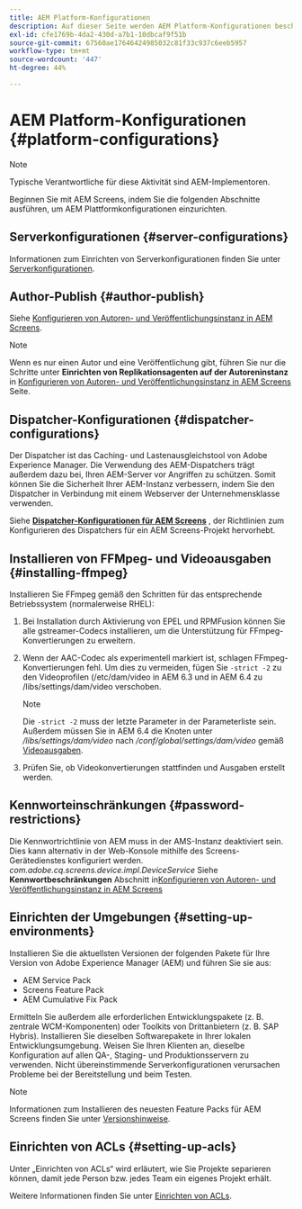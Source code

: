 ```yaml
---
title: AEM Platform-Konfigurationen
description: Auf dieser Seite werden AEM Platform-Konfigurationen beschrieben.
exl-id: cfe1769b-4da2-430d-a7b1-10dbcaf9f51b
source-git-commit: 67560ae17646424985032c81f33c937c6eeb5957
workflow-type: tm+mt
source-wordcount: '447'
ht-degree: 44%

---
```


# AEM Platform-Konfigurationen  {#platform-configurations}

>[!NOTE]
>
>Typische Verantwortliche für diese Aktivität sind AEM-Implementoren.

Beginnen Sie mit AEM Screens, indem Sie die folgenden Abschnitte ausführen, um AEM Plattformkonfigurationen einzurichten.

## Serverkonfigurationen {#server-configurations}

Informationen zum Einrichten von Serverkonfigurationen finden Sie unter [Serverkonfigurationen](https://experienceleague.adobe.com/en/docs/experience-manager-screens/user-guide/administering/configuring-screens-introduction#ServerConfiguration).

## Author-Publish {#author-publish}

Siehe [Konfigurieren von Autoren- und Veröffentlichungsinstanz in AEM Screens](https://experienceleague.adobe.com/en/docs/experience-manager-screens/user-guide/administering/author-publish/author-and-publish).

>[!NOTE]
>
>Wenn es nur einen Autor und eine Veröffentlichung gibt, führen Sie nur die Schritte unter **Einrichten von Replikationsagenten auf der Autoreninstanz** in [Konfigurieren von Autoren- und Veröffentlichungsinstanz in AEM Screens](https://experienceleague.adobe.com/en/docs/experience-manager-screens/user-guide/administering/author-publish/author-and-publish) Seite.

## Dispatcher-Konfigurationen {#dispatcher-configurations}

Der Dispatcher ist das Caching- und Lastenausgleichstool von Adobe Experience Manager. Die Verwendung des AEM-Dispatchers trägt außerdem dazu bei, Ihren AEM-Server vor Angriffen zu schützen. Somit können Sie die Sicherheit Ihrer AEM-Instanz verbessern, indem Sie den Dispatcher in Verbindung mit einem Webserver der Unternehmensklasse verwenden.

Siehe **[Dispatcher-Konfigurationen für AEM Screens](https://experienceleague.adobe.com/en/docs/experience-manager-screens/user-guide/administering/dispatcher-configurations-aem-screens)** , der Richtlinien zum Konfigurieren des Dispatchers für ein AEM Screens-Projekt hervorhebt.

## Installieren von FFMpeg- und Videoausgaben {#installing-ffmpeg}

Installieren Sie FFmpeg gemäß den Schritten für das entsprechende Betriebssystem (normalerweise RHEL):

1. Bei Installation durch Aktivierung von EPEL und RPMFusion können Sie alle gstreamer-Codecs installieren, um die Unterstützung für FFmpeg-Konvertierungen zu erweitern.
1. Wenn der AAC-Codec als experimentell markiert ist, schlagen FFmpeg-Konvertierungen fehl. Um dies zu vermeiden, fügen Sie `-strict -2` zu den Videoprofilen (/etc/dam/video in AEM 6.3 und in AEM 6.4 zu /libs/settings/dam/video verschoben.

   >[!NOTE]
   >
   >Die `-strict -2` muss der letzte Parameter in der Parameterliste sein. Außerdem müssen Sie in AEM 6.4 die Knoten unter */libs/settings/dam/video* nach */conf/global/settings/dam/video* gemäß [Videoausgaben](https://experienceleague.adobe.com/en/docs/experience-manager-screens/user-guide/authoring/product-features/generating-renditions).
1. Prüfen Sie, ob Videokonvertierungen stattfinden und Ausgaben erstellt werden.

## Kennworteinschränkungen {#password-restrictions}

Die Kennwortrichtlinie von AEM muss in der AMS-Instanz deaktiviert sein. Dies kann alternativ in der Web-Konsole mithilfe des Screens-Gerätedienstes konfiguriert werden. *com.adobe.cq.screens.device.impl.DeviceService*
Siehe **Kennwortbeschränkungen** Abschnitt in[Konfigurieren von Autoren- und Veröffentlichungsinstanz in AEM Screens](https://experienceleague.adobe.com/en/docs/experience-manager-screens/user-guide/administering/author-publish/author-and-publish)

## Einrichten der Umgebungen {#setting-up-environments}

Installieren Sie die aktuellsten Versionen der folgenden Pakete für Ihre Version von Adobe Experience Manager (AEM) und führen Sie sie aus:

* AEM Service Pack
* Screens Feature Pack
* AEM Cumulative Fix Pack

Ermitteln Sie außerdem alle erforderlichen Entwicklungspakete (z. B. zentrale
WCM-Komponenten) oder Toolkits von Drittanbietern (z. B. SAP Hybris).
Installieren Sie dieselben Softwarepakete in Ihrer lokalen Entwicklungsumgebung. Weisen Sie Ihren Klienten an, dieselbe Konfiguration auf allen QA-, Staging- und Produktionsservern zu verwenden. Nicht übereinstimmende Serverkonfigurationen verursachen Probleme bei der Bereitstellung und beim Testen.

>[!NOTE]
>
>Informationen zum Installieren des neuesten Feature Packs für AEM Screens finden Sie unter [Versionshinweise](https://experienceleague.adobe.com/en/docs/experience-manager-screens/user-guide/aem-screens-introduction).

## Einrichten von ACLs {#setting-up-acls}

Unter „Einrichten von ACLs“ wird erläutert, wie Sie Projekte separieren können, damit jede Person bzw. jedes Team ein eigenes Projekt erhält.

Weitere Informationen finden Sie unter [Einrichten von ACLs](https://experienceleague.adobe.com/en/docs/experience-manager-screens/user-guide/administering/setting-up-acls).
